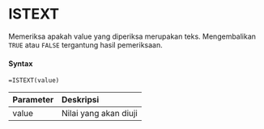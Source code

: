 # ISTEXT

Memeriksa apakah value yang diperiksa merupakan teks. Mengembalikan `TRUE` atau `FALSE` tergantung hasil pemeriksaan.

#### Syntax

```text
=ISTEXT(value)
```

| Parameter | Deskripsi |
| :--- | :--- |
| value | Nilai yang akan diuji |

